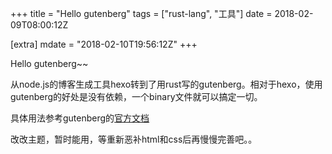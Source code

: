 +++
title = "Hello gutenberg"
tags = ["rust-lang", "工具"]
date = 2018-02-09T08:00:12Z

[extra]
mdate = "2018-02-10T19:56:12Z"
+++

Hello gutenberg~~
<!-- more -->

从node.js的博客生成工具hexo转到了用rust写的gutenberg。相对于hexo，使用gutenberg的好处是没有依赖，一个binary文件就可以搞定一切。

具体用法参考gutenberg的[官方文档](https://www.getgutenberg.io/documentation/getting-started/installation/)

改改主题，暂时能用，等重新恶补html和css后再慢慢完善吧。。
